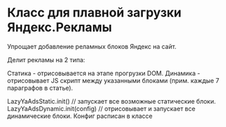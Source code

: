 # Класс для плавной загрузки Яндекс.Рекламы

Упрощает добавление реламных блоков Яндекс на сайт. 

Делит рекламы на 2 типа:

Статика - отрисовывается на этапе прогрузки DOM.
Динамика - отрисовывает JS скрипт между указанными блоками (прим. каждые 7 параграфов в статье).

LazyYaAdsStatic.init() // запускает все возможные статические блоки. 
LazyYaAdsDynamic.init(config) // отрисовывает и запускает все динамические блоки. Конфиг расписан в классе 